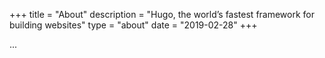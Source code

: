 +++
title = "About"
description = "Hugo, the world’s fastest framework for building websites"
type = "about"
date = "2019-02-28"
+++


...


